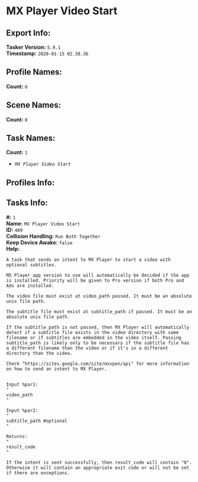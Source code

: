 # MX Player Video Start

## Export Info:
**Tasker Version:** `5.9.1`  
**Timestamp:** `2020-01-15 02.38.36`  



## Profile Names:
**Count:** `0`




## Scene Names:
**Count:** `0`




## Task Names:
**Count:** `1`

- *`MX Player Video Start`*



## Profiles Info:



## Tasks Info:

**#:** `1`  
**Name:** `MX Player Video Start`  
**ID:** `489`  
**Collision Handling:** `Run Both Together`  
**Keep Device Awake:** `false`  
**Help:**
```
A task that sends an intent to MX Player to start a video with optional subtitles.

MX Player app version to use will automatically be decided if the app is installed. Priority will be given to Pro version if both Pro and Ads are installed.

The video file must exist at video_path passed. It must be an absolute unix file path.

The subtitle file must exist at subtitle_path if passed. It must be an absolute unix file path.

If the subtitle_path is not passed, then MX Player will automatically detect if a subtitle file exists in the video directory with same filename or if subtitles are embedded in the video itself. Passing subtitle_path is likely only to be necessary if the subtitle file has a different filename than the video or if it's in a different directory than the video.

Check "https://sites.google.com/site/mxvpen/api" for more information on how to send an intent to MX Player.


Input %par1:
"
video_path
"

Input %par2:
"
subtitle_path #optional
"

Returns:
"
result_code
"

If the intent is sent successfully, then result_code will contain "0".
Otherwise it will contain an appropriate exit code or will not be set if there are exceptions.
```
##

